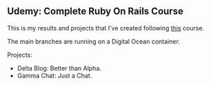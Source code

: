 ## Udemy: Complete Ruby On Rails Course 

This is my results and projects that I've created following [this](https://www.udemy.com/course/the-complete-ruby-on-rails-developer-course) course.

The main branches are running on a Digital Ocean container.

Projects:

- Delta Blog: Better than Alpha.
- Gamma Chat: Just a Chat.
<!-- - [Delta Blog](delta.delcatta.dev): "Better than Alpha". -->